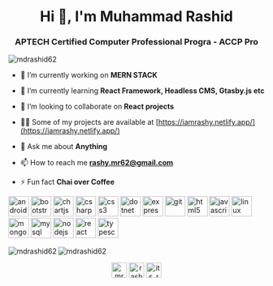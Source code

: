 <h1 align="center">Hi 👋, I'm Muhammad Rashid</h1>
<h3 align="center">APTECH Certified Computer Professional Progra - ACCP Pro</h3>

<p align="left"> <img src="https://komarev.com/ghpvc/?username=mdrashid62" alt="mdrashid62" /> </p>

- 🔭 I’m currently working on **MERN STACK**

- 🌱 I’m currently learning **React Framework, Headless CMS, Gtasby.js etc**

- 👯 I’m looking to collaborate on **React projects**

- 👨‍💻 Some of my projects are available at [https://iamrashy.netlify.app/](https://iamrashy.netlify.app/)

- 💬 Ask me about **Anything**

- 📫 How to reach me **rashy.mr62@gmail.com**

- ⚡ Fun fact **Chai over Coffee**

<p align="left"><img src="https://devicons.github.io/devicon/devicon.git/icons/android/android-original-wordmark.svg" alt="android" width="40" height="40"/> <img src="https://devicons.github.io/devicon/devicon.git/icons/bootstrap/bootstrap-plain.svg" alt="bootstrap" width="40" height="40"/> <img src="https://www.chartjs.org/media/logo-title.svg" alt="chartjs" width="40" height="40"/> <img src="https://devicons.github.io/devicon/devicon.git/icons/csharp/csharp-original.svg" alt="csharp" width="40" height="40"/> <img src="https://devicons.github.io/devicon/devicon.git/icons/css3/css3-original-wordmark.svg" alt="css3" width="40" height="40"/> <img src="https://devicons.github.io/devicon/devicon.git/icons/dot-net/dot-net-original-wordmark.svg" alt="dotnet" width="40" height="40"/> <img src="https://devicons.github.io/devicon/devicon.git/icons/express/express-original-wordmark.svg" alt="express" width="40" height="40"/> <img src="https://www.vectorlogo.zone/logos/git-scm/git-scm-icon.svg" alt="git" width="40" height="40"/> <img src="https://devicons.github.io/devicon/devicon.git/icons/html5/html5-original-wordmark.svg" alt="html5" width="40" height="40"/> <img src="https://devicons.github.io/devicon/devicon.git/icons/javascript/javascript-original.svg" alt="javascript" width="40" height="40"/> <img src="https://devicons.github.io/devicon/devicon.git/icons/linux/linux-original.svg" alt="linux" width="40" height="40"/> <img src="https://devicons.github.io/devicon/devicon.git/icons/mongodb/mongodb-original-wordmark.svg" alt="mongodb" width="40" height="40"/> <img src="https://devicons.github.io/devicon/devicon.git/icons/mysql/mysql-original-wordmark.svg" alt="mysql" width="40" height="40"/> <img src="https://devicons.github.io/devicon/devicon.git/icons/nodejs/nodejs-original-wordmark.svg" alt="nodejs" width="40" height="40"/> <img src="https://devicons.github.io/devicon/devicon.git/icons/react/react-original-wordmark.svg" alt="react" width="40" height="40"/> <img src="https://devicons.github.io/devicon/devicon.git/icons/typescript/typescript-original.svg" alt="typescript" width="40" height="40"/></p><img align="left" src="https://github-readme-stats.vercel.app/api/top-langs/?username=mdrashid62&layout=compact&hide=html" alt="mdrashid62" />

<img align="center" src="https://github-readme-stats.vercel.app/api?username=mdrashid62&show_icons=true" alt="mdrashid62" />

<p align="center">
<a href="https://twitter.com/mr62rashy" target="blank"><img align="center" src="https://cdn.jsdelivr.net/npm/simple-icons@3.0.1/icons/twitter.svg" alt="mr62rashy" height="30" width="30" /></a>
<a href="https://fb.com/rashy.mr62" target="blank"><img align="center" src="https://cdn.jsdelivr.net/npm/simple-icons@3.0.1/icons/facebook.svg" alt="rashy.mr62" height="30" width="30" /></a>
<a href="https://instagram.com/its_rashy" target="blank"><img align="center" src="https://cdn.jsdelivr.net/npm/simple-icons@3.0.1/icons/instagram.svg" alt="its_rashy" height="30" width="30" /></a>
</p>
